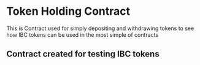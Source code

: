 # Token Holding Contract

This is Contract used for simply depositing and withdrawing tokens to see how IBC tokens can be used in the most simple of contracts

## Contract created for testing IBC tokens